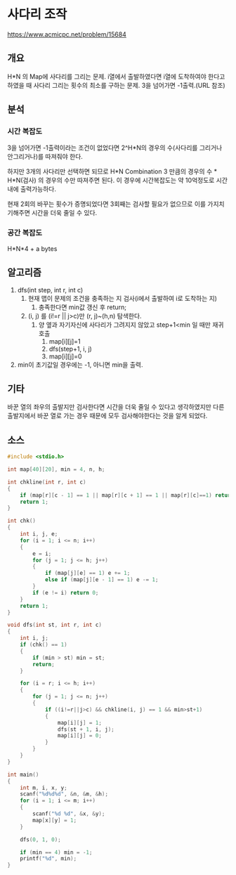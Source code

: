 # 사다리 조작

https://www.acmicpc.net/problem/15684

## 개요

H\*N 의 Map에 사다리를 그리는 문제.  i열에서 출발하였다면 i열에 도착하여야 한다고 하였을 때 사다리 그리는 횟수의 최소를 구하는 문제. 3을 넘어가면 -1출력.(URL 참조)

## 분석

### 시간 복잡도

3을 넘어가면 -1출력이라는 조건이 없었다면 2^H\*N의 경우의 수(사다리를 그리거나 안그리거나)를 따져줘야 한다.

하지만 3개의 사다리만 선택하면 되므로 H\*N Combination 3 만큼의 경우의 수 * H\*N(검사) 의 경우의 수만 따져주면 된다. 이 경우에 시간복잡도는 약 10억정도로 시간 내에 출력가능하다. 

현재 2회의 바꾸는 횟수가 증명되었다면 3회째는 검사할 필요가 없으므로 이를 가지치기해주면 시간을 더욱 줄일 수 있다.

### 공간 복잡도

H\*N*4 + a bytes

## 알고리즘

1. dfs(int step, int r, int c)
   1. 현재 맵이 문제의 조건을 충족하는 지 검사(i에서 출발하여 i로 도착하는 지)
      1. 충족한다면 min값 갱신 후 return;
   2. (i, j) 를 (i!=r || j>c)만 (r, j)~(h,n) 탐색한다.
      1. 양 옆과 자기자신에 사다리가 그려지지 않았고 step+1<min 일 때만 재귀호출
         1. map\[i][j]=1
         2. dfs(step+1, i, j)
         3. map\[i][j]=0
2. min이 초기값일 경우에는 -1, 아니면 min을 출력.

## 기타

바꾼 열의 좌우의 출발지만 검사한다면 시간을 더욱 줄일 수 있다고 생각하였지만 다른 출발지에서 바꾼 열로 가는 경우 때문에 모두 검사해야한다는 것을 알게 되었다.

## 소스

```c
#include <stdio.h>

int map[40][20], min = 4, n, h;

int chkline(int r, int c)
{
	if (map[r][c - 1] == 1 || map[r][c + 1] == 1 || map[r][c]==1) return 0;
	return 1;
}

int chk()
{
	int i, j, e;
	for (i = 1; i <= n; i++)
	{
		e = i;
		for (j = 1; j <= h; j++)
		{
			if (map[j][e] == 1) e += 1;
			else if (map[j][e - 1] == 1) e -= 1;
		}
		if (e != i) return 0;
	}
	return 1;
}

void dfs(int st, int r, int c)
{
	int i, j;
	if (chk() == 1)
	{
		if (min > st) min = st;
		return;
	}

	for (i = r; i <= h; i++)
	{
		for (j = 1; j <= n; j++)
		{
			if ((i!=r||j>c) && chkline(i, j) == 1 && min>st+1)
			{
				map[i][j] = 1;
				dfs(st + 1, i, j);
				map[i][j] = 0;
			}
		}
	}
}

int main()
{
	int m, i, x, y;
	scanf("%d%d%d", &n, &m, &h);
	for (i = 1; i <= m; i++)
	{
		scanf("%d %d", &x, &y);
		map[x][y] = 1;
	}

	dfs(0, 1, 0);

	if (min == 4) min = -1;
	printf("%d", min);
}
```

